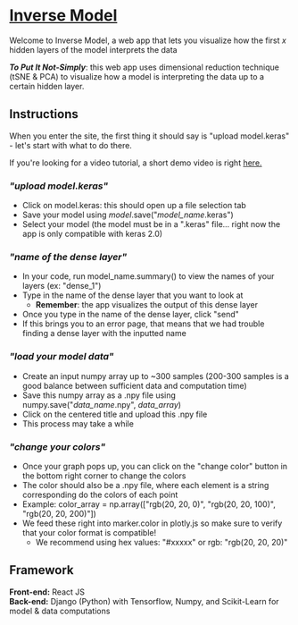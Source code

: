 # [Inverse Model](https://inverse-model.vercel.app/)

Welcome to Inverse Model, a web app that lets you visualize how the first _x_ hidden layers of the model interprets the data 

**_To Put It Not-Simply_**: this web app uses dimensional reduction technique (tSNE & PCA) to visualize how a model is interpreting the data up to a certain hidden layer. 


## Instructions
When you enter the site, the first thing it should say is "upload model.keras" - let's start with what to do there.

If you're looking for a video tutorial, a short demo video is right [here.](https://youtu.be/C9WyWbtjpD8)

### _"upload model.keras"_

- Click on model.keras: this should open up a file selection tab
- Save your model using _model_.save("_model_name_.keras")
- Select your model (the model must be in a ".keras" file... right now the app is only compatible with keras 2.0)

### _"name of the dense layer"_

- In your code, run model_name.summary() to view the names of your layers (ex: "dense_1")
- Type in the name of the dense layer that you want to look at
  - **Remember**: the app visualizes the output of this dense layer
- Once you type in the name of the dense layer, click "send"
- If this brings you to an error page, that means that we had trouble finding a dense layer with the inputted name

### _"load your model data"_

- Create an input numpy array up to ~300 samples (200-300 samples is a good balance between sufficient data and computation time)
- Save this numpy array as a .npy file using numpy.save("_data_name_.npy", _data_array_)
- Click on the centered title and upload this .npy file
- This process may take a while

### _"change your colors"_

- Once your graph pops up, you can click on the "change color" button in the bottom right corner to change the colors
- The color should also be a .npy file, where each element is a string corresponding do the colors of each point
- Example: color_array = np.array(["rgb(20, 20, 0)", "rgb(20, 20, 100)", "rgb(20, 20, 200)"]) 
- We feed these right into marker.color in plotly.js so make sure to verify that your color format is compatible!
    - We recommend using hex values: "#xxxxx" or rgb: "rgb(20, 20, 20)"

## Framework

**Front-end:** React JS <br/>
**Back-end:** Django (Python) with Tensorflow, Numpy, and Scikit-Learn for model & data computations
